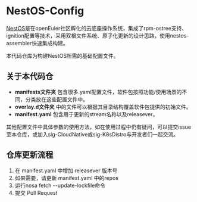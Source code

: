 # NestOS-Config

[NestOS](https://nestos.openeuler.org/)是在openEuler社区孵化的云底座操作系统，集成了rpm-ostree支持、ignition配置等技术，采用双根文件系统、原子化更新的设计思路，使用nestos-assembler快速集成构建。

本代码仓库为构建NestOS所需的基础配置文件。



## 关于本代码仓

- **manifests文件夹** 包含很多.yaml配置文件，软件包按照功能/使用场景的不同，分类放在这些配置文件中。
- **overlay.d文件夹** 中的文件可以根据其目录结构覆盖软件包提供的初始文件。
- **manifest.yaml**  包含用于更新的stream名称以及releasever。

其他配置文件中具体参数的使用方法，如在使用过程中仍有疑问，可以提交issue至本仓库，或加入sig-CloudNative或sig-K8sDistro与开发者们一起交流。

## 仓库更新流程

1. 在 manifest.yaml 中增加 releasever 版本号
2. 如果需要，请更新 manifest.yaml 中的repos
3. 运行nosa fetch --update-lockfile命令
4. 提交 Pull Request
